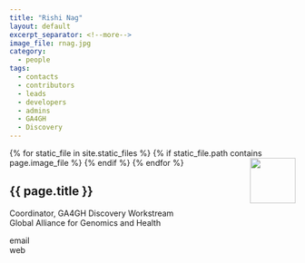 ```yaml
---
title: "Rishi Nag"
layout: default
excerpt_separator: <!--more-->
image_file: rnag.jpg
category:
  - people
tags:
  - contacts
  - contributors
  - leads
  - developers
  - admins
  - GA4GH
  - Discovery
---
```


{% for static_file in site.static_files %}
  {% if static_file.path contains page.image_file %}
<img style="float: right; width: 80px;" src="{{ static_file.path | relative_url}}" />
  {% endif %}
{% endfor %}

## {{ page.title }}

Coordinator, GA4GH Discovery Workstream  
Global Alliance for Genomics and Health  

<!--more-->

email []()  
web []()  

